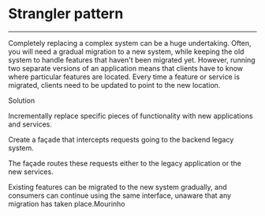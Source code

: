 # Strangler pattern



---

Completely replacing a complex system can be a huge undertaking. Often, you will need a gradual migration to a new system, while keeping the old system to handle features that haven't been migrated yet. However, running two separate versions of an application means that clients have to know where particular features are located. Every time a feature or service is migrated, clients need to be updated to point to the new location.



Solution

Incrementally replace specific pieces of functionality with new applications and services.

Create a façade that intercepts requests going to the backend legacy system.

The façade routes these requests either to the legacy application or the new services.

Existing features can be migrated to the new system gradually, and consumers can continue using the same interface, unaware that any migration has taken place.Mourinho
